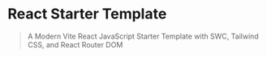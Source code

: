 # React Starter Template
> A Modern Vite React JavaScript Starter Template with SWC, Tailwind CSS, and React Router DOM
